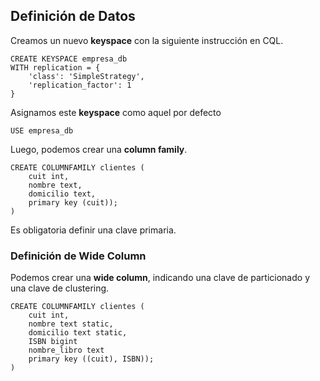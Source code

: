 ## Definición de Datos

Creamos un nuevo **keyspace** con la siguiente instrucción en CQL.

```CQL
CREATE KEYSPACE empresa_db
WITH replication = {
	'class': 'SimpleStrategy',
	'replication_factor': 1
}
```

Asignamos este **keyspace** como aquel por defecto

```CQL
USE empresa_db
```

Luego, podemos crear una **column family**.

```CQL
CREATE COLUMNFAMILY clientes (
	cuit int,
	nombre text,
	domicilio text,
	primary key (cuit));
)
```

Es obligatoria definir una clave primaria.

### Definición de Wide Column

Podemos crear una **wide column**, indicando una clave de particionado y una clave de clustering.

```CQL
CREATE COLUMNFAMILY clientes (
	cuit int,
	nombre text static,
	domicilio text static,
	ISBN bigint
	nombre_libro text
	primary key ((cuit), ISBN));
)
```
